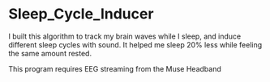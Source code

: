 # Sleep_Cycle_Inducer
I built this algorithm to track my brain waves while I sleep, and induce different sleep cycles with sound. It helped me sleep 20% less while feeling the same amount rested.

This program requires EEG streaming from the Muse Headband
